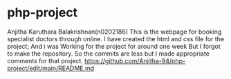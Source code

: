 # php-project
Anjitha Karuthara Balakrishnan(n0202186)
This is the webpage for booking specialist doctors through online.
I have created the html and css file for the project;
And i was Working for the project for around one week But I forgot to make the repository.
So the commits are less but I made appropriate comments for that project.
https://github.com/Anjitha-94/php-project/edit/main/README.md
